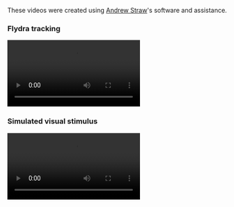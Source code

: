 These videos were created using [Andrew Straw][strawlab]'s software and assistance.

[strawlab]: http://strawlab.org

<h3 id='flydra'>Flydra tracking</h3>

<script src="http://releases.flowplayer.org/5.2.0/flowplayer.min.js"></script>
 
<!-- 3. skin -->
<link rel="stylesheet" type="text/css"
   href="http://releases.flowplayer.org/5.2.0/skin/minimalist.css" />

<div class="flowplayer">
   <video src="https://censi.science/pub/research/2012-mamarama-material/tracking_movie.mp4"></video>
</div>


<h3 id='mamarama'>Simulated visual stimulus</h3>

<div class="flowplayer">
   <video src="https://censi.science/pub/research/2012-mamarama-material/sim.mp4"></video>
</div>

<!-- 
<div style='float: right; margin: 1em; border: solid 2px #eee;'>
<object width="320" height="276"><param name="allowfullscreen" value="true" /><param name="allowscriptaccess" value="always" /><param name="movie" value="https://vimeo.com/moogaloop.swf?clip_id=19194748&amp;server=vimeo.com&amp;show_title=1&amp;show_byline=1&amp;show_portrait=1&amp;color=00ADEF&amp;fullscreen=1&amp;autoplay=0&amp;loop=0" /><embed src="https://vimeo.com/moogaloop.swf?clip_id=19194748&amp;server=vimeo.com&amp;show_title=1&amp;show_byline=1&amp;show_portrait=1&amp;color=00ADEF&amp;fullscreen=1&amp;autoplay=0&amp;loop=0" type="application/x-shockwave-flash" allowfullscreen="true" allowscriptaccess="always" width="320" height="276"></object> 
</div> -->
